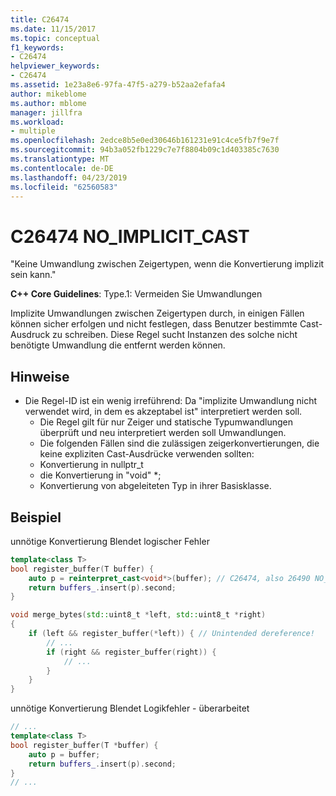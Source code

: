 ```yaml
---
title: C26474
ms.date: 11/15/2017
ms.topic: conceptual
f1_keywords:
- C26474
helpviewer_keywords:
- C26474
ms.assetid: 1e23a8e6-97fa-47f5-a279-b52aa2efafa4
author: mikeblome
ms.author: mblome
manager: jillfra
ms.workload:
- multiple
ms.openlocfilehash: 2edce8b5e0ed30646b161231e91c4ce5fb7f9e7f
ms.sourcegitcommit: 94b3a052fb1229c7e7f8804b09c1d403385c7630
ms.translationtype: MT
ms.contentlocale: de-DE
ms.lasthandoff: 04/23/2019
ms.locfileid: "62560583"
---
```

# <a name="c26474-noimplicitcast"></a>C26474 NO_IMPLICIT_CAST

"Keine Umwandlung zwischen Zeigertypen, wenn die Konvertierung implizit sein kann."

**C++ Core Guidelines**: Type.1: Vermeiden Sie Umwandlungen

Implizite Umwandlungen zwischen Zeigertypen durch, in einigen Fällen können sicher erfolgen und nicht festlegen, dass Benutzer bestimmte Cast-Ausdruck zu schreiben. Diese Regel sucht Instanzen des solche nicht benötigte Umwandlung die entfernt werden können.

## <a name="remarks"></a>Hinweise

- Die Regel-ID ist ein wenig irreführend: Da "implizite Umwandlung nicht verwendet wird, in dem es akzeptabel ist" interpretiert werden soll.
  - Die Regel gilt für nur Zeiger und statische Typumwandlungen überprüft und neu interpretiert werden soll Umwandlungen.
  - Die folgenden Fällen sind die zulässigen zeigerkonvertierungen, die keine expliziten Cast-Ausdrücke verwenden sollten:
  - Konvertierung in nullptr_t
  - die Konvertierung in "void" *;
  - Konvertierung von abgeleiteten Typ in ihrer Basisklasse.

## <a name="example"></a>Beispiel

unnötige Konvertierung Blendet logischer Fehler

```cpp
template<class T>
bool register_buffer(T buffer) {
    auto p = reinterpret_cast<void*>(buffer); // C26474, also 26490 NO_REINTERPRET_CAST
    return buffers_.insert(p).second;
}

void merge_bytes(std::uint8_t *left, std::uint8_t *right)
{
    if (left && register_buffer(*left)) { // Unintended dereference!
        // ...
        if (right && register_buffer(right)) {
            // ...
        }
    }
}
```

unnötige Konvertierung Blendet Logikfehler - überarbeitet

```cpp
// ...
template<class T>
bool register_buffer(T *buffer) {
    auto p = buffer;
    return buffers_.insert(p).second;
}
// ...
```

